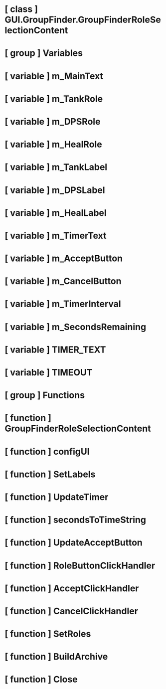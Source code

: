 # [ class ] GUI.GroupFinder.GroupFinderRoleSelectionContent

# [ group ] Variables

# [ variable ] m_MainText

# [ variable ] m_TankRole

# [ variable ] m_DPSRole

# [ variable ] m_HealRole

# [ variable ] m_TankLabel

# [ variable ] m_DPSLabel

# [ variable ] m_HealLabel

# [ variable ] m_TimerText

# [ variable ] m_AcceptButton

# [ variable ] m_CancelButton

# [ variable ] m_TimerInterval

# [ variable ] m_SecondsRemaining

# [ variable ] TIMER_TEXT

# [ variable ] TIMEOUT

# [ group ] Functions

# [ function ] GroupFinderRoleSelectionContent

# [ function ] configUI

# [ function ] SetLabels

# [ function ] UpdateTimer

# [ function ] secondsToTimeString

# [ function ] UpdateAcceptButton

# [ function ] RoleButtonClickHandler

# [ function ] AcceptClickHandler

# [ function ] CancelClickHandler

# [ function ] SetRoles

# [ function ] BuildArchive

# [ function ] Close

